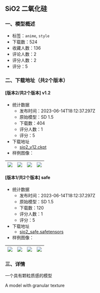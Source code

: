 ## SiO2  二氧化硅
### 一、模型概述

- 标签：`anime`, `style`
- 下载数：524
- 收藏人数：136
- 评论人数：2
- 评分人数：2
- 评分：5

### 二、下载地址（共2个版本）

#### [版本2/共2个版本] v1.2

- 统计数据
  - 发布时间：2023-06-14T18:12:37.297Z
  - 原始模型：SD 1.5
  - 下载数：404
  - 评分人数：1
  - 评分：5
- 下载地址
  - [sio2_v12.ckpt](https://civitai.com/api/download/models/95743)
- 样例图像：

| <img src="https://image.civitai.com/xG1nkqKTMzGDvpLrqFT7WA/f1551df0-02bc-4dbb-848a-e4a120a3dfba/width=450/1140102.jpeg" /> | <img src="https://image.civitai.com/xG1nkqKTMzGDvpLrqFT7WA/308890c7-bb98-441d-8336-34c7517b48dd/width=450/1140104.jpeg" /> | <img src="https://image.civitai.com/xG1nkqKTMzGDvpLrqFT7WA/f61bccee-89b4-46ef-98c1-d308a25c7a19/width=450/1140100.jpeg" /> | <img src="https://image.civitai.com/xG1nkqKTMzGDvpLrqFT7WA/5ab2c81d-9f9f-416c-8a7a-4502c48a76c2/width=450/1140108.jpeg" /> |
| ---- | ---- | ---- | ---- |

#### [版本1/共2个版本] safe

- 统计数据
  - 发布时间：2023-06-14T18:12:37.297Z
  - 原始模型：SD 1.5
  - 下载数：120
  - 评分人数：1
  - 评分：5
- 下载地址
  - [sio2_safe.safetensors](https://civitai.com/api/download/models/95999)
- 样例图像：

| <img src="https://image.civitai.com/xG1nkqKTMzGDvpLrqFT7WA/d7150690-0b08-4650-80de-4b9bfde96efb/width=450/1144082.jpeg" /> | <img src="https://image.civitai.com/xG1nkqKTMzGDvpLrqFT7WA/93bed9e8-6b32-405a-8ff9-bb47167fe854/width=450/1154268.jpeg" /> | <img src="https://image.civitai.com/xG1nkqKTMzGDvpLrqFT7WA/0e86b1fd-2779-4080-9d57-ef551b912a3f/width=450/1144070.jpeg" /> | <img src="https://image.civitai.com/xG1nkqKTMzGDvpLrqFT7WA/dfd46986-ae1a-4a11-9aa0-0421628d5869/width=450/1144074.jpeg" /> |
| ---- | ---- | ---- | ---- |


### 三、详情
<p>一个具有颗粒质感的模型</p><p>A model with granular texture</p>